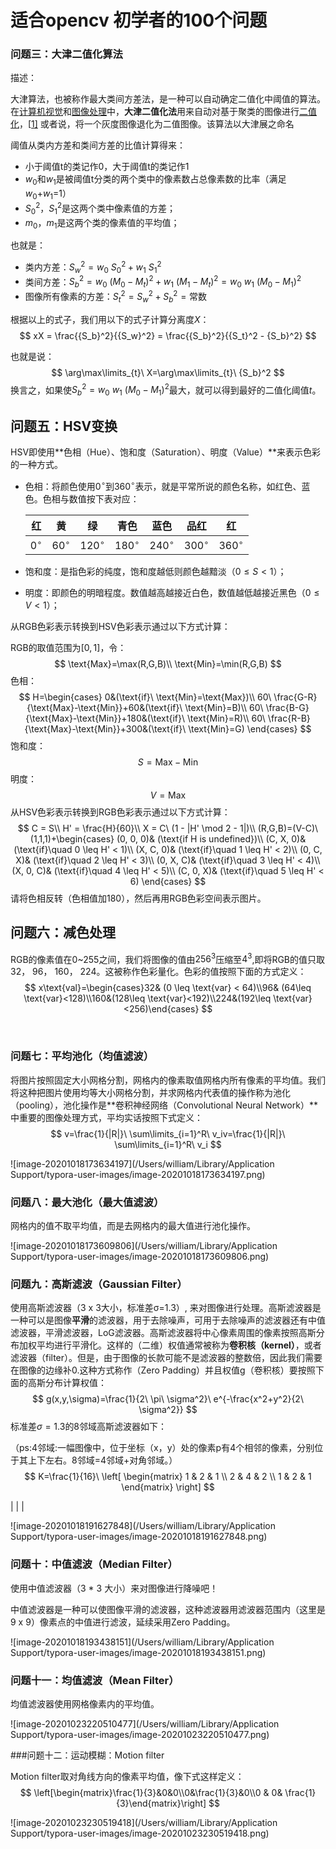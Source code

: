 # 适合opencv 初学者的100个问题
### 问题三：大津二值化算法

描述：

​		大津算法，也被称作最大类间方差法，是一种可以自动确定二值化中阈值的算法。在[计算机视觉](https://zh.wikipedia.org/wiki/计算机视觉)和[图像处理](https://zh.wikipedia.org/wiki/图像处理)中，**大津二值化法**用来自动对基于聚类的图像进行[二值化](https://zh.wikipedia.org/wiki/二值化)，[[1\]](https://zh.wikipedia.org/wiki/大津算法#cite_note-Mehmet-1) 或者说，将一个灰度图像退化为二值图像。该算法以大津展之命名

阈值从类内方差和类间方差的比值计算得来：

* 小于阈值t的类记作0，大于阈值t的类记作1
* $w_0$和$w_1$是被阈值t分类的两个类中的像素数占总像素数的比率（满足$w_0$+$w_1$=1）
* ${S_0}^2$，${S_1}^2$是这两个类中像素值的方差；
* $m_0$，$m_1$是这两个类的像素值的平均值；

也就是：

- 类内方差：${S_w}^2=w_0\ {S_0}^2+w_1\  {S_1}^2$
- 类间方差：${S_b}^2 = w_0 \  (M_0 - M_t)^2 + w_1\ (M_1 - M_t)^2 = w_0\  w_1\  (M_0 - M_1) ^2$
- 图像所有像素的方差：${S_t}^2 = {S_w}^2 + {S_b}^2 = \text{常数}$

根据以上的式子，我们用以下的式子计算分离度$X$：
$$
xX = \frac{{S_b}^2}{{S_w}^2} = \frac{{S_b}^2}{{S_t}^2 - {S_b}^2}
$$

也就是说：
$$
\arg\max\limits_{t}\ X=\arg\max\limits_{t}\ {S_b}^2
$$
换言之，如果使${S_b}^2={w_0}\ {w_1}\ (M_0 - M_1)^2$最大，就可以得到最好的二值化阈值$t$。

## 问题五：HSV变换

$\text{HSV}$即使用**色相（Hue）、饱和度（Saturation）、明度（Value）**来表示色彩的一种方式。

* 色相：将颜色使用$0^{\circ}$到$360^{\circ}$表示，就是平常所说的颜色名称，如红色、蓝色。色相与数值按下表对应：

  | 红          | 黄           | 绿            | 青色          | 蓝色          | 品红          | 红            |
  | ----------- | ------------ | ------------- | ------------- | ------------- | ------------- | ------------- |
  | $0^{\circ}$ | $60^{\circ}$ | $120^{\circ}$ | $180^{\circ}$ | $240^{\circ}$ | $300^{\circ}$ | $360^{\circ}$ |

* 饱和度：是指色彩的纯度，饱和度越低则颜色越黯淡（$0\leq S < 1$）；
* 明度：即颜色的明暗程度。数值越高越接近白色，数值越低越接近黑色（$0\leq V < 1$）；

从$\text{RGB}$色彩表示转换到$\text{HSV}$色彩表示通过以下方式计算：

$\text{RGB}$的取值范围为$[0, 1]$，令：
$$
\text{Max}=\max(R,G,B)\\
\text{Min}=\min(R,G,B)
$$
色相：
$$
H=\begin{cases}
0&(\text{if}\ \text{Min}=\text{Max})\\
60\  \frac{G-R}{\text{Max}-\text{Min}}+60&(\text{if}\ \text{Min}=B)\\
60\  \frac{B-G}{\text{Max}-\text{Min}}+180&(\text{if}\ \text{Min}=R)\\
60\  \frac{R-B}{\text{Max}-\text{Min}}+300&(\text{if}\ \text{Min}=G)
\end{cases}
$$
饱和度：
$$
S=\text{Max}-\text{Min}
$$
明度：
$$
V=\text{Max}
$$
从$\text{HSV}$色彩表示转换到$\text{RGB}$色彩表示通过以下方式计算：
$$
C = S\\
H' = \frac{H}{60}\\
X = C\  (1 - |H' \mod 2 - 1|)\\
(R,G,B)=(V-C)\ (1,1,1)+\begin{cases}
(0, 0, 0)&  (\text{if H is undefined})\\
(C, X, 0)&  (\text{if}\quad 0 \leq H' < 1)\\
(X, C, 0)&  (\text{if}\quad 1 \leq H' < 2)\\
(0, C, X)&  (\text{if}\quad 2 \leq H' < 3)\\
(0, X, C)&  (\text{if}\quad 3 \leq H' < 4)\\
(X, 0, C)&  (\text{if}\quad 4 \leq H' < 5)\\
(C, 0, X)&  (\text{if}\quad 5 \leq H' < 6)
\end{cases}
$$
请将色相反转（色相值加$180$），然后再用$\text{RGB}$色彩空间表示图片。

## 问题六：减色处理

RGB的像素值在0~255之间，我们将图像的值由$256^3$压缩至$4^3$,即将RGB的值只取32， 96， 160， 224。这被称作色彩量化。色彩的值按照下面的方式定义：
$$
x\text{val}=\begin{cases}32& (0 \leq \text{var} <  64)\\96& (64\leq \text{var}<128)\\160&(128\leq \text{var}<192)\\224&(192\leq \text{var}<256)\end{cases}
$$

​						

### **问题七：平均池化（均值滤波）**

将图片按照固定大小网格分割，网格内的像素取值网格内所有像素的平均值。我们将这种把图片使用均等大小网格分割，并求网格内代表值的操作称为池化（pooling），池化操作是**卷积神经网络（Convolutional Neural Network）**中重要的图像处理方式，平均实话按照下式定义：
$$
v=\frac{1}{|R|}\  \sum\limits_{i=1}^R\ v_iv=\frac{1}{|R|}\  \sum\limits_{i=1}^R\ v_i
$$


![image-20201018173634197](/Users/william/Library/Application Support/typora-user-images/image-20201018173634197.png)

### **问题八：最大池化（最大值滤波）**

网格内的值不取平均值，而是去网格内的最大值进行池化操作。

![image-20201018173609806](/Users/william/Library/Application Support/typora-user-images/image-20201018173609806.png)

### **问题九：高斯滤波（Gaussian Filter）**

使用高斯滤波器（3 x 3大小，标准差σ=1.3）, 来对图像进行处理。高斯滤波器是一种可以是图像**平滑**的滤波器，用于去除噪声，可用于去除噪声的滤波器还有中值滤波器，平滑滤波器，LoG滤波器。高斯滤波器将中心像素周围的像素按照高斯分布加权平均进行平滑化。这样的（二维）权值通常被称为**卷积核（kernel）**，或者滤波器（filter）。但是，由于图像的长款可能不是滤波器的整数倍，因此我们需要在图像的边缘补0.这种方式称作（Zero Padding）并且权值g（卷积核）要按照下面的高斯分布计算权值：
$$
g(x,y,\sigma)=\frac{1}{2\  \pi\ \sigma^2}\  e^{-\frac{x^2+y^2}{2\  \sigma^2}}
$$
标准差$\sigma=1.3$的8邻域高斯滤波器如下：

（ps:4邻域:一幅图像中，位于坐标（x，y）处的像素p有4个相邻的像素，分别位于其上下左右。8邻域=4邻域+对角邻域。）
$$
K=\frac{1}{16}\  \left[ \begin{matrix}   1 & 2 & 1 \\   2 & 4 & 2 \\   1 & 2 & 1  \end{matrix}  \right]
$$

|
|
|

![image-20201018191627848](/Users/william/Library/Application Support/typora-user-images/image-20201018191627848.png)

### 问题十：中值滤波（Median Filter）

使用中值滤波器（3 * 3 大小）来对图像进行降噪吧！

中值滤波器是一种可以使图像平滑的滤波器，这种滤波器用滤波器范围内（这里是9 x 9）像素点的中值进行滤波，延续采用Zero Padding。

![image-20201018193438151](/Users/william/Library/Application Support/typora-user-images/image-20201018193438151.png)

### 问题十一：均值滤波（Mean Filter）

均值滤波器使用网格像素内的平均值。

![image-20201023220510477](/Users/william/Library/Application Support/typora-user-images/image-20201023220510477.png)

###问题十二：运动模糊：Motion filter

Motion filter取对角线方向的像素平均值，像下式这样定义：
$$
\left[\begin{matrix}\frac{1}{3}&0&0\\0&\frac{1}{3}&0\\0  & 0&  \frac{1}{3}\end{matrix}\right]
$$


![image-20201023230519418](/Users/william/Library/Application Support/typora-user-images/image-20201023230519418.png)				

						